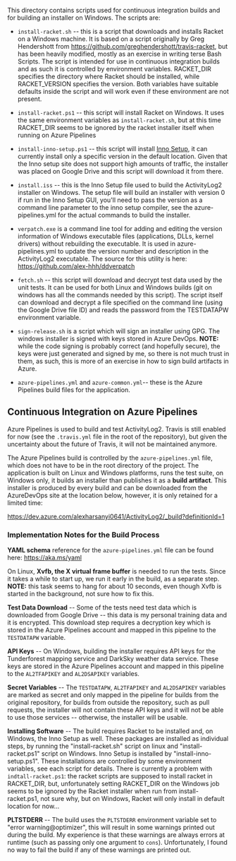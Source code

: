 This directory contains scripts used for continuous integration builds and for
building an installer on Windows.  The scripts are:

* `install-racket.sh` -- this is a script that downloads and installs Racket
  on a Windows machine.  It is based on a script originally by Greg
  Hendershott from https://github.com/greghendershott/travis-racket, but has
  been heavily modified, mostly as an exercise in writing terse Bash Scripts.
  The script is intended for use in continuous integration builds and as such
  it is controlled by environment variables.  RACKET_DIR specifies the
  directory where Racket should be installed, while RACKET_VERSION specifies
  the version.  Both variables have suitable defaults inside the script and
  will work even if these environment are not present.

* `install-racket.ps1` -- this script will install Racket on Windows.  It uses
  the same environment variables as `install-racket.sh`, but at this time
  RACKET_DIR seems to be ignored by the racket installer itself when running
  on Azure Pipelines

* `install-inno-setup.ps1` -- this script will install [Inno
  Setup](http://www.jrsoftware.org/isinfo.php), it can currently install only
  a specific version in the default location.  Given that the Inno setup site
  does not support high amounts of traffic, the installer was placed on Google
  Drive and this script will download it from there.

* `install.iss` -- this is the Inno Setup file used to build the ActivityLog2
  installer on Windows.  The setup file will build an installer with version 0
  if run in the Inno Setup GUI, you'll need to pass the version as a command
  line parameter to the inno setup compiler, see the azure-pipelines.yml for
  the actual commands to build the installer.

* `verpatch.exe` is a command line tool for adding and editing the version
  information of Windows executable files (applications, DLLs, kernel drivers)
  without rebuilding the executable.  It is used in azure-pipelines.yml to
  update the version number and description in the ActivityLog2 executable.
  The source for this utility is here: https://github.com/alex-hhh/ddverpatch

* `fetch.sh` -- this script will download and decrypt test data used by the
  unit tests.  It can be used for both Linux and Windows builds (git on
  windows has all the commands needed by this script).  The script itself can
  download and decrypt a file specified on the command line (using the Google
  Drive file ID) and reads the password from the TESTDATAPW environment
  variable.

* `sign-release.sh` is a script which will sign an installer using GPG.  The
  windows installer is signed with keys stored in Azure DevOps.  **NOTE:**
  while the code signing is probably correct (and hopefully secure), the keys
  were just generated and signed by me, so there is not much trust in them, as
  such, this is more of an exercise in how to sign build artifacts in Azure.

* `azure-pipelines.yml` and `azure-common.yml`-- these is the Azure Pipelines
  build files for the application.

## Continuous Integration on Azure Pipelines

Azure Pipelines is used to build and test ActivityLog2.  Travis is still
enabled for now (see the `.travis.yml` file in the root of the repository),
but given the uncertainty about the future of Travis, it will not be
maintained anymore.

The Azure Pipelines build is controlled by the `azure-pipelines.yml` file,
which does not have to be in the root directory of the project.  The
application is built on Linux and Windows platforms, runs the test suite, on
Windows only, it builds an installer than publishes it as a **build
artifact**.  This installer is produced by every build and can be downloaded
from the AzureDevOps site at the location below, however, it is only retained
for a limited time:

https://dev.azure.com/alexharsanyi0641/ActivityLog2/_build?definitionId=1

### Implementation Notes for the Build Process

**YAML schema** reference for the `azure-pipelines.yml` file can be found
here: https://aka.ms/yaml

On Linux, **Xvfb, the X virtual frame buffer** is needed to run the tests.
Since it takes a while to start up, we run it early in the build, as a
separate step.  **NOTE:** this task seems to hang for about 10 seconds, even
though Xvfb is started in the background, not sure how to fix this.

**Test Data Download** -- Some of the tests need test data which is downloaded
from Google Drive -- this data is my personal training data and it is
encrypted.  This download step requires a decryption key which is stored in
the Azure Pipelines account and mapped in this pipeline to the `TESTDATAPW`
variable.

**API Keys** -- On Windows, building the installer requires API keys for the
Tunderforest mapping service and DarkSky weather data service.  These keys are
stored in the Azure Pipelines account and mapped in this pipeline to the
`AL2TFAPIKEY` and `AL2DSAPIKEY` variables.

**Secret Variables** -- The `TESTDATAPW`, `AL2TFAPIKEY` and `AL2DSAPIKEY`
variables are marked as secret and only mapped in the pipeline for builds from
the original repository, for builds from outside the repository, such as pull
requests, the installer will not contain these API keys and it will not be
able to use those services -- otherwise, the installer will be usable.

**Installing Software** -- The build requires Racket to be installed and, on
Windows, the Inno Setup as well.  These packages are installed as individual
steps, by running the "install-racket.sh" script on linux and
"install-racket.ps1" script on Windows.  Inno Setup is installed by
"install-inno-setup.ps1".  These installations are controlled by some
environment variables, see each script for details.  There is currently a
problem with `indtall-racket.ps1`: the racket scripts are supposed to install
racket in RACKET_DIR, but, unfortunately setting RACKET_DIR on the Windows job
seems to be ignored by the Racket installer when run from install-racket.ps1,
not sure why, but on Windows, Racket will only install in default location for
now...

**PLTSTDERR** -- The build uses the `PLTSTDERR` environment variable set to
"error warning@optimizer", this will result in some warnings printed out
during the build.  My experience is that these warnings are always errors at
runtime (such as passing only one argument to `cons`).  Unfortunately, I found
no way to fail the build if any of these warnings are printed out.
